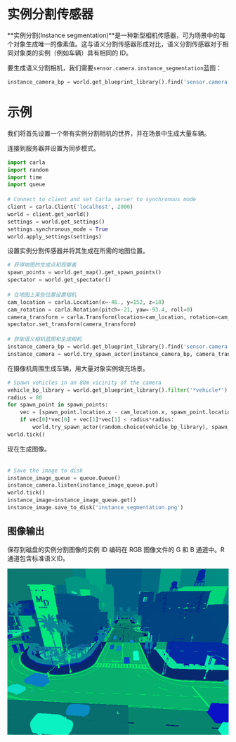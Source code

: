 # 实例分割传感器

**实例分割(Instance segmentation)**是一种新型相机传感器，可为场景中的每个对象生成唯一的像素值。这与语义分割传感器形成对比，语义分割传感器对于相同对象类的实例（例如车辆）具有相同的 ID。

要生成语义分割相机，我们需要`sensor.camera.instance_segmentation`蓝图：

```py
instance_camera_bp = world.get_blueprint_library().find('sensor.camera.instance_segmentation')
```

# 示例

我们将首先设置一个带有实例分割相机的世界，并在场景中生成大量车辆。

连接到服务器并设置为同步模式。

```py
import carla
import random
import time
import queue

# Connect to client and set Carla server to synchronous mode
client = carla.Client('localhost', 2000)
world = client.get_world()
settings = world.get_settings()
settings.synchronous_mode = True
world.apply_settings(settings) 
```

设置实例分割传感器并将其生成在所需的地图位置。

```py
# 获得地图的生成点和观察者
spawn_points = world.get_map().get_spawn_points()
spectator = world.get_spectator()

# 在地图上某些位置设置相机
cam_location = carla.Location(x=-46., y=152, z=18)
cam_rotation = carla.Rotation(pitch=-21, yaw=-93.4, roll=0)
camera_transform = carla.Transform(location=cam_location, rotation=cam_rotation)
spectator.set_transform(camera_transform)

# 获取语义相机蓝图和生成相机
instance_camera_bp = world.get_blueprint_library().find('sensor.camera.instance_segmentation')
instance_camera = world.try_spawn_actor(instance_camera_bp, camera_transform)
```

在摄像机周围生成车辆，用大量对象实例填充场景。

```py
# Spawn vehicles in an 80m vicinity of the camera
vehicle_bp_library = world.get_blueprint_library().filter('*vehicle*')
radius = 80
for spawn_point in spawn_points:
    vec = [spawn_point.location.x - cam_location.x, spawn_point.location.y - cam_location.y]
    if vec[0]*vec[0] + vec[1]*vec[1] < radius*radius:
        world.try_spawn_actor(random.choice(vehicle_bp_library), spawn_point)
world.tick()
```

现在生成图像。

```py

# Save the image to disk
instance_image_queue = queue.Queue()
instance_camera.listen(instance_image_queue.put)
world.tick()
instance_image=instance_image_queue.get()
instance_image.save_to_disk('instance_segmentation.png')

```

## 图像输出

保存到磁盘的实例分割图像的实例 ID 编码在 RGB 图像文件的 G 和 B 通道中。R通道包含标准语义ID。

![instance_segmentation](img/instance_segmentation.png)




